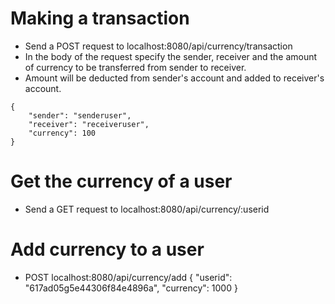 # Making a transaction

- Send a POST request to localhost:8080/api/currency/transaction
- In the body of the request specify the sender, receiver and the amount of currency to be transferred from sender to receiver.
- Amount will be deducted from sender's account and added to receiver's account.

```
{
    "sender": "senderuser",
    "receiver": "receiveruser",
    "currency": 100
}
```

# Get the currency of a user

- Send a GET request to localhost:8080/api/currency/:userid

# Add currency to a user

- POST localhost:8080/api/currency/add
  {
  "userid": "617ad05g5e44306f84e4896a",
  "currency": 1000
  }
